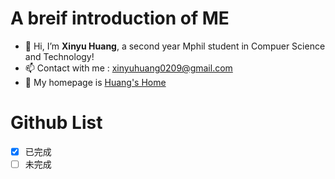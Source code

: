 # A breif introduction of ME
- 👋 Hi, I’m **Xinyu Huang**, a second year Mphil student in Compuer Science and Technology!
- 📫 Contact with me : xinyuhuang0209@gmail.com
- 🔗 My homepage is [Huang's Home](https://Souvenir-Yu.github.io/My-site/)

# Github List
- [x] 已完成
- [ ] 未完成

<!---
xinyu0209/xinyu0209 is a ✨ special ✨ repository because its `README.md` (this file) appears on your GitHub profile.
You can click the Preview link to take a look at your changes.
--->

